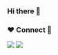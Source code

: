 ### Hi there 👋

### ❤ Connect 💙

<a href="[1. 연결하고싶은 사이트 url]" target="_blank"><img src="https://img.shields.io/badge/instargram-E4405F?style=flat-square&logo=Instagram&logoColor=white"/></a>
<a href="[1. 연결하고싶은 사이트 url]" target="_blank"><img src="https://img.shields.io/badge/gmail-EA4335?style=flat-square&logo=Gmail&logoColor=white"/></a>
